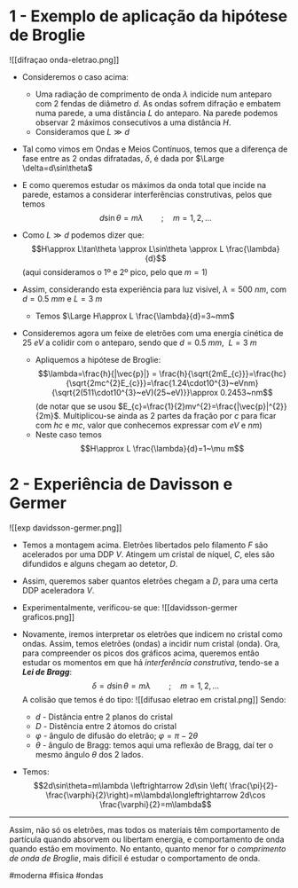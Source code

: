 # 1 - Exemplo de aplicação da hipótese de Broglie
![[difraçao onda-eletrao.png]]
- Consideremos o caso acima:
    - Uma radiação de comprimento de onda $\lambda$ indicide num anteparo com 2 fendas de diâmetro $d$. As ondas sofrem difração e embatem numa parede, a uma distância $L$ do anteparo. Na parede podemos observar 2 máximos consecutivos a uma distância $H$.
    - Consideramos que $L\gg d$

- Tal como vimos em Ondas e Meios Contínuos, temos que a diferença de fase entre as 2 ondas difratadas, $\delta$, é dada por $\Large \delta=d\sin\theta$
- E como queremos estudar os máximos da onda total que incide na parede, estamos a considerar interferências construtivas, pelos que temos $$d\sin\theta=m \lambda \quad \quad; \quad m=1,2,\dots$$
- Como $L\gg d$ podemos dizer que:
$$H\approx L\tan\theta \approx L\sin\theta \approx L \frac{\lambda}{d}$$
(aqui consideramos o 1º e 2º pico, pelo que $m=1$)

- Assim, considerando esta experiência para luz visível, $\lambda=500~nm$, com $d=0.5~mm$ e $L=3~m$
    - Temos $\Large H\approx L \frac{\lambda}{d}=3~mm$

- Consideremos agora um feixe de eletrões com uma energia cinética de $25~eV$ a colidir com o anteparo, sendo que $d=0.5~mm,~~L=3~m$
    - Apliquemos a hipótese de Broglie: $$\lambda=\frac{h}{|\vec{p}|} = \frac{h}{\sqrt{2mE_{c}}}=\frac{hc}{\sqrt{2mc^{2}E_{c}}}=\frac{1.24\cdot10^{3}~eVnm}{\sqrt{2(511\cdot10^{3}~eV)(25~eV)}}\approx 0.2453~nm$$
    (de notar que se usou $E_{c}=\frac{1}{2}mv^{2}=\frac{|\vec{p}|^{2}}{2m}$. Multiplicou-se ainda as 2 partes da fração por $c$ para ficar com $hc$ e $mc$, valor que conhecemos expressar com $eV$ e $nm$)
    - Neste caso temos $$H\approx L \frac{\lambda}{d}=1~\mu m$$

# 2 - Experiência de Davisson e Germer
![[exp davidsson-germer.png]]
- Temos a montagem acima. Eletrões libertados pelo filamento $F$ são acelerados por uma DDP $V$. Atingem um cristal de níquel, $C$, eles são difundidos e alguns chegam ao detetor, $D$.

- Assim, queremos saber quantos eletrões chegam a $D$, para uma certa DDP aceleradora $V$.
- Experimentalmente, verificou-se que:
![[davidsson-germer graficos.png]]

- Novamente, iremos interpretar os eletrões que indicem no cristal como ondas. Assim, temos eletrões (ondas) a incidir num cristal (onda). Ora, para compreender os picos dos gráficos acima, queremos então estudar os momentos em que há _interferência construtiva_, tendo-se a __*Lei de Bragg*__:
$$\delta=d\sin\theta=m\lambda \quad \quad;\quad m=1,2,\dots$$
A colisão que temos é do tipo:
![[difusao eletrao em cristal.png]]
Sendo:
    - $d$ - Distância entre 2 planos do cristal
    - $D$ - Distência entre 2 átomos do cristal
    - $\varphi$ - ângulo de difusão do eletrão; $\varphi=\pi-2\theta$
    - $\theta$ - ângulo de Bragg: temos aqui uma reflexão de Bragg, daí ter o mesmo ângulo $\theta$ dos 2 lados.

- Temos:
$$2d\sin\theta=m\lambda \leftrightarrow 2d\sin \left( \frac{\pi}{2}- \frac{\varphi}{2}\right)=m\lambda\longleftrightarrow 2d\cos \frac{\varphi}{2}=m\lambda$$

---
Assim, não só os eletrões, mas todos os materiais têm comportamento de partícula quando absorvem ou libertam energia, e comportamento de onda quando estão em movimento. No entanto, quanto menor for o _comprimento de onda de Broglie_, mais difícil é estudar o comportamento de onda.

#moderna #fisica #ondas
